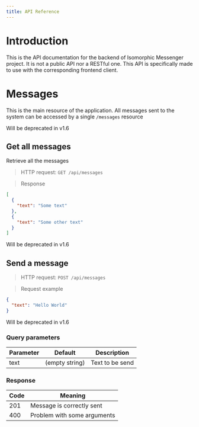 ```yaml
---
title: API Reference
---
```


# Introduction

This is the API documentation for the backend of Isomorphic Messenger project.
It is not a public API nor a RESTful one. This API is specifically made to use
with the corresponding frontend client.

# Messages

This is the main resource of the application. All messages sent to the system
can be accessed by a single `/messages` resource

<aside class="warning">Will be deprecated in v1.6</aside>

## Get all messages

Retrieve all the messages

> HTTP request: `GET /api/messages`

> Response

```json
[
  {
    "text": "Some text"
  },
  {
    "text": "Some other text"
  }
]
```

<aside class="warning">Will be deprecated in v1.6</aside>

## Send a message

> HTTP request: `POST /api/messages`

> Request example

```json
{
  "text": "Hello World"
}
```

<aside class="warning">Will be deprecated in v1.6</aside>

### Query parameters

Parameter | Default         | Description
--------- | --------------- | -----------
text      | (empty string)  | Text to be send

### Response

Code | Meaning
---- | -----------
201  | Message is correctly sent
400  | Problem with some arguments
